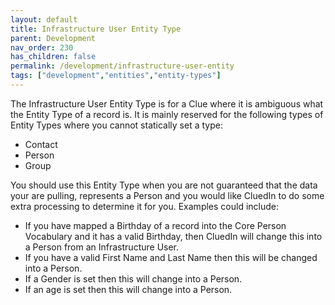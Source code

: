 ```yaml
---
layout: default
title: Infrastructure User Entity Type
parent: Development
nav_order: 230
has_children: false
permalink: /development/infrastructure-user-entity
tags: ["development","entities","entity-types"]
---
```


The Infrastructure User Entity Type is for a Clue where it is ambiguous what the Entity Type of a record is. It is mainly reserved for the following types of Entity Types where you cannot statically set a type:

 - Contact
 - Person
 - Group

You should use this Entity Type when you are not guaranteed that the data your are pulling, represents a Person and you would like CluedIn to do some extra processing to determine it for you. Examples could include:

 - If you have mapped a Birthday of a record into the Core Person Vocabulary and it has a valid Birthday, then CluedIn will change this into a Person from an Infrastructure User. 
 - If you have a valid First Name and Last Name then this will be changed into a Person.
 - If a Gender is set then this will change into a Person. 
 - If an age is set then this will change into a Person. 